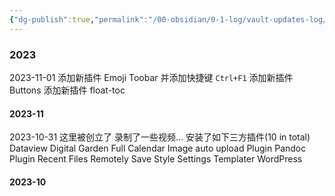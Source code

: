 ```yaml
---
{"dg-publish":true,"permalink":"/00-obsidian/0-1-log/vault-updates-log/","tags":["Obsidian"]}
---
```


### 2023

2023-11-01
添加新插件 Emoji Toobar
并添加快捷键 `Ctrl+F1`
添加新插件 Buttons
添加新插件 float-toc

#### 2023-11

2023-10-31
这里被创立了
录制了一些视频...
安装了如下三方插件(10 in total)
Dataview
Digital Garden
Full Calendar
Image auto upload Plugin
Pandoc Plugin
Recent Files
Remotely Save
Style Settings
Templater
WordPress
#### 2023-10

